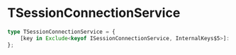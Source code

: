 # TSessionConnectionService

```ts
type TSessionConnectionService = {
    [key in Exclude<keyof ISessionConnectionService, InternalKeys$5>]: unknown;
};
```


